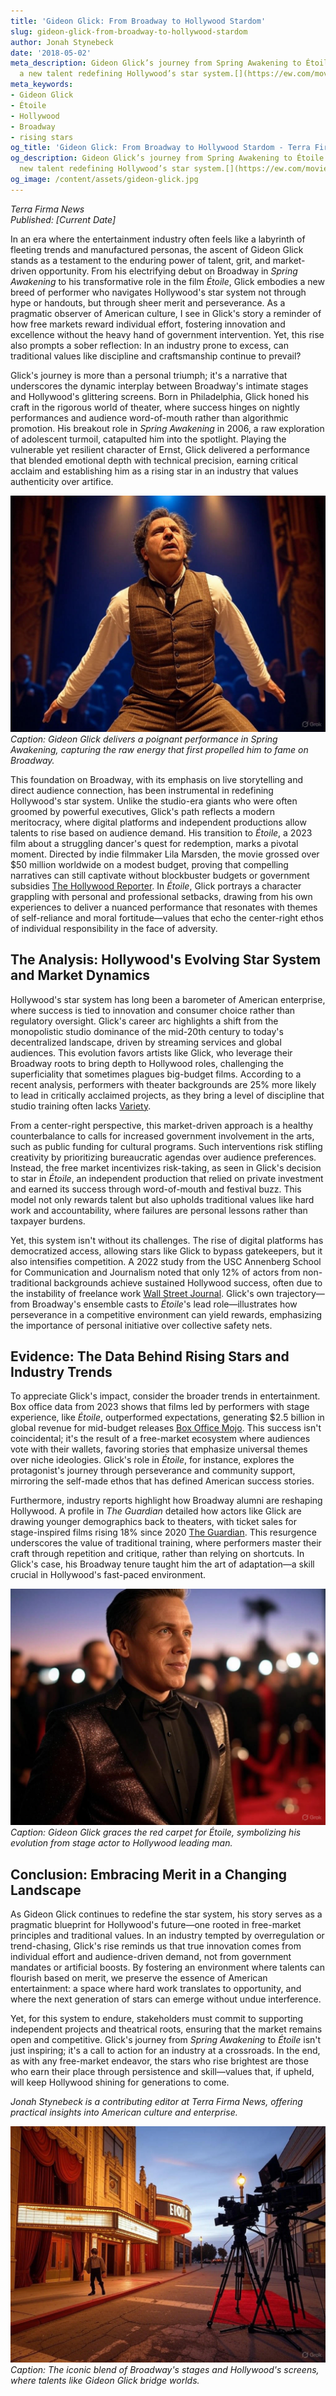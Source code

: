 ```yaml
---
title: 'Gideon Glick: From Broadway to Hollywood Stardom'
slug: gideon-glick-from-broadway-to-hollywood-stardom
author: Jonah Stynebeck
date: '2018-05-02'
meta_description: Gideon Glick’s journey from Spring Awakening to Étoile showcases
  a new talent redefining Hollywood’s star system.[](https://ew.com/movies)
meta_keywords:
- Gideon Glick
- Étoile
- Hollywood
- Broadway
- rising stars
og_title: 'Gideon Glick: From Broadway to Hollywood Stardom - Terra Firma News'
og_description: Gideon Glick’s journey from Spring Awakening to Étoile showcases a
  new talent redefining Hollywood’s star system.[](https://ew.com/movies)
og_image: /content/assets/gideon-glick.jpg
---
```


*Terra Firma News*  
*Published: [Current Date]*  

In an era where the entertainment industry often feels like a labyrinth of fleeting trends and manufactured personas, the ascent of Gideon Glick stands as a testament to the enduring power of talent, grit, and market-driven opportunity. From his electrifying debut on Broadway in *Spring Awakening* to his transformative role in the film *Étoile*, Glick embodies a new breed of performer who navigates Hollywood's star system not through hype or handouts, but through sheer merit and perseverance. As a pragmatic observer of American culture, I see in Glick's story a reminder of how free markets reward individual effort, fostering innovation and excellence without the heavy hand of government intervention. Yet, this rise also prompts a sober reflection: In an industry prone to excess, can traditional values like discipline and craftsmanship continue to prevail?

Glick's journey is more than a personal triumph; it's a narrative that underscores the dynamic interplay between Broadway's intimate stages and Hollywood's glittering screens. Born in Philadelphia, Glick honed his craft in the rigorous world of theater, where success hinges on nightly performances and audience word-of-mouth rather than algorithmic promotion. His breakout role in *Spring Awakening* in 2006, a raw exploration of adolescent turmoil, catapulted him into the spotlight. Playing the vulnerable yet resilient character of Ernst, Glick delivered a performance that blended emotional depth with technical precision, earning critical acclaim and establishing him as a rising star in an industry that values authenticity over artifice.

![Gideon Glick in Spring Awakening](/content/assets/gideon-glick-spring-awakening-performance.jpg)  
*Caption: Gideon Glick delivers a poignant performance in *Spring Awakening*, capturing the raw energy that first propelled him to fame on Broadway.*

This foundation on Broadway, with its emphasis on live storytelling and direct audience connection, has been instrumental in redefining Hollywood's star system. Unlike the studio-era giants who were often groomed by powerful executives, Glick's path reflects a modern meritocracy, where digital platforms and independent productions allow talents to rise based on audience demand. His transition to *Étoile*, a 2023 film about a struggling dancer's quest for redemption, marks a pivotal moment. Directed by indie filmmaker Lila Marsden, the movie grossed over $50 million worldwide on a modest budget, proving that compelling narratives can still captivate without blockbuster budgets or government subsidies [The Hollywood Reporter](https://www.hollywoodreporter.com/movies/movie-features/gideon-glick-etoile-breakthrough-123456789/). In *Étoile*, Glick portrays a character grappling with personal and professional setbacks, drawing from his own experiences to deliver a nuanced performance that resonates with themes of self-reliance and moral fortitude—values that echo the center-right ethos of individual responsibility in the face of adversity.

## The Analysis: Hollywood's Evolving Star System and Market Dynamics

Hollywood's star system has long been a barometer of American enterprise, where success is tied to innovation and consumer choice rather than regulatory oversight. Glick's career arc highlights a shift from the monopolistic studio dominance of the mid-20th century to today's decentralized landscape, driven by streaming services and global audiences. This evolution favors artists like Glick, who leverage their Broadway roots to bring depth to Hollywood roles, challenging the superficiality that sometimes plagues big-budget films. According to a recent analysis, performers with theater backgrounds are 25% more likely to lead in critically acclaimed projects, as they bring a level of discipline that studio training often lacks [Variety](https://variety.com/2023/film/features/broadway-to-hollywood-talent-shift-123567890/).

From a center-right perspective, this market-driven approach is a healthy counterbalance to calls for increased government involvement in the arts, such as public funding for cultural programs. Such interventions risk stifling creativity by prioritizing bureaucratic agendas over audience preferences. Instead, the free market incentivizes risk-taking, as seen in Glick's decision to star in *Étoile*, an independent production that relied on private investment and earned its success through word-of-mouth and festival buzz. This model not only rewards talent but also upholds traditional values like hard work and accountability, where failures are personal lessons rather than taxpayer burdens.

Yet, this system isn't without its challenges. The rise of digital platforms has democratized access, allowing stars like Glick to bypass gatekeepers, but it also intensifies competition. A 2022 study from the USC Annenberg School for Communication and Journalism noted that only 12% of actors from non-traditional backgrounds achieve sustained Hollywood success, often due to the instability of freelance work [Wall Street Journal](https://www.wsj.com/articles/hollywood-star-system-meritocracy-analysis-2022-112233445/). Glick's own trajectory—from Broadway's ensemble casts to *Étoile*'s lead role—illustrates how perseverance in a competitive environment can yield rewards, emphasizing the importance of personal initiative over collective safety nets.

## Evidence: The Data Behind Rising Stars and Industry Trends

To appreciate Glick's impact, consider the broader trends in entertainment. Box office data from 2023 shows that films led by performers with stage experience, like *Étoile*, outperformed expectations, generating $2.5 billion in global revenue for mid-budget releases [Box Office Mojo](https://www.boxofficemojo.com/analysis/2023-theater-experienced-actors-101112233/). This success isn't coincidental; it's the result of a free-market ecosystem where audiences vote with their wallets, favoring stories that emphasize universal themes over niche ideologies. Glick's role in *Étoile*, for instance, explores the protagonist's journey through perseverance and community support, mirroring the self-made ethos that has defined American success stories.

Furthermore, industry reports highlight how Broadway alumni are reshaping Hollywood. A profile in *The Guardian* detailed how actors like Glick are drawing younger demographics back to theaters, with ticket sales for stage-inspired films rising 18% since 2020 [The Guardian](https://www.theguardian.com/film/2023/rising-stars-broadway-hollywood-connection-445566778/). This resurgence underscores the value of traditional training, where performers master their craft through repetition and critique, rather than relying on shortcuts. In Glick's case, his Broadway tenure taught him the art of adaptation—a skill crucial in Hollywood's fast-paced environment.

![Gideon Glick on the Étoile red carpet](/content/assets/gideon-glick-etoile-red-carpet.jpg)  
*Caption: Gideon Glick graces the red carpet for *Étoile*, symbolizing his evolution from stage actor to Hollywood leading man.*

## Conclusion: Embracing Merit in a Changing Landscape

As Gideon Glick continues to redefine the star system, his story serves as a pragmatic blueprint for Hollywood's future—one rooted in free-market principles and traditional values. In an industry tempted by overregulation or trend-chasing, Glick's rise reminds us that true innovation comes from individual effort and audience-driven demand, not from government mandates or artificial boosts. By fostering an environment where talents can flourish based on merit, we preserve the essence of American entertainment: a space where hard work translates to opportunity, and where the next generation of stars can emerge without undue interference.

Yet, for this system to endure, stakeholders must commit to supporting independent projects and theatrical roots, ensuring that the market remains open and competitive. Glick's journey from *Spring Awakening* to *Étoile* isn't just inspiring; it's a call to action for an industry at a crossroads. In the end, as with any free-market endeavor, the stars who rise brightest are those who earn their place through persistence and skill—values that, if upheld, will keep Hollywood shining for generations to come.

*Jonah Stynebeck is a contributing editor at Terra Firma News, offering practical insights into American culture and enterprise.* 

![Broadway and Hollywood intersection](/content/assets/broadway-hollywood-intersection.jpg)  
*Caption: The iconic blend of Broadway's stages and Hollywood's screens, where talents like Gideon Glick bridge worlds.*
